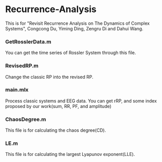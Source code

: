 # Recurrence-Analysis
This is for "Revisit Recurrence Analysis on The Dynamics of Complex Systems", Congcong Du, Yiming Ding, Zengru Di and Dahui Wang.

### GetRosslerData.m
You can get the time series of Rossler System through this file.

### RevisedRP.m
Change the classic RP into the revised RP.

### main.mlx
Process classic systems and EEG data. You can get rRP, and some index proposed by our work(sum, RR, PF, and amplitude)

### ChaosDegree.m
This file is for calculating the chaos degree(CD).

### LE.m
This file is for calculating the largest Lyapunov exponent(LLE).
